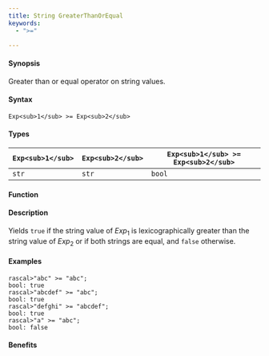 ```yaml
---
title: String GreaterThanOrEqual
keywords:
  - ">="

---
```


#### Synopsis

Greater than or equal operator on string values.

#### Syntax

`Exp<sub>1</sub> >= Exp<sub>2</sub>`

#### Types


| `Exp<sub>1</sub>` | `Exp<sub>2</sub>` | `Exp<sub>1</sub> >= Exp<sub>2</sub>`  |
| --- | --- | --- |
| `str`     |  `str`    | `bool`                |


#### Function

#### Description

Yields `true` if the string value of _Exp_<sub>1</sub> is lexicographically greater
than the string value of _Exp_<sub>2</sub> or if both strings are equal, and `false` otherwise.

#### Examples


```rascal-shell
rascal>"abc" >= "abc";
bool: true
rascal>"abcdef" >= "abc";
bool: true
rascal>"defghi" >= "abcdef";
bool: true
rascal>"a" >= "abc";
bool: false
```

#### Benefits


